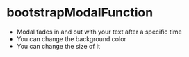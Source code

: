 # bootstrapModalFunction
- Modal fades in and out with your text after a specific time
- You can change the background color
- You can change the size of it
